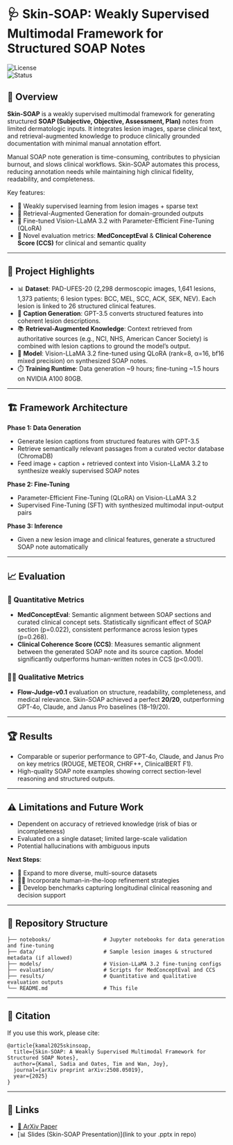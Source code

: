 # 🩺 Skin-SOAP: Weakly Supervised Multimodal Framework for Structured SOAP Notes  

![License](https://img.shields.io/badge/license-MIT-blue)  
![Status](https://img.shields.io/badge/status-research%20prototype-orange)

## 🌟 Overview  
**Skin-SOAP** is a weakly supervised multimodal framework for generating structured **SOAP (Subjective, Objective, Assessment, Plan)** notes from limited dermatologic inputs. It integrates lesion images, sparse clinical text, and retrieval-augmented knowledge to produce clinically grounded documentation with minimal manual annotation effort.

Manual SOAP note generation is time-consuming, contributes to physician burnout, and slows clinical workflows. Skin-SOAP automates this process, reducing annotation needs while maintaining high clinical fidelity, readability, and completeness.  

Key features:
- 🔹 Weakly supervised learning from lesion images + sparse text  
- 🔹 Retrieval-Augmented Generation for domain-grounded outputs  
- 🔹 Fine-tuned Vision-LLaMA 3.2 with Parameter-Efficient Fine-Tuning (QLoRA)  
- 🔹 Novel evaluation metrics: **MedConceptEval** & **Clinical Coherence Score (CCS)** for clinical and semantic quality  

---

## 🚀 Project Highlights  
- 📊 **Dataset**: PAD-UFES-20 (2,298 dermoscopic images, 1,641 lesions, 1,373 patients; 6 lesion types: BCC, MEL, SCC, ACK, SEK, NEV). Each lesion is linked to 26 structured clinical features.  
- 📝 **Caption Generation**: GPT-3.5 converts structured features into coherent lesion descriptions.  
- 📚 **Retrieval-Augmented Knowledge**: Context retrieved from authoritative sources (e.g., NCI, NHS, American Cancer Society) is combined with lesion captions to ground the model’s output.  
- 🤖 **Model**: Vision-LLaMA 3.2 fine-tuned using QLoRA (rank=8, α=16, bf16 mixed precision) on synthesized SOAP notes.  
- ⏱️ **Training Runtime**: Data generation ~9 hours; fine-tuning ~1.5 hours on NVIDIA A100 80GB.  

---

## 🏗️ Framework Architecture  

**Phase 1: Data Generation**  
- Generate lesion captions from structured features with GPT-3.5  
- Retrieve semantically relevant passages from a curated vector database (ChromaDB)  
- Feed image + caption + retrieved context into Vision-LLaMA 3.2 to synthesize weakly supervised SOAP notes  

**Phase 2: Fine-Tuning**  
- Parameter-Efficient Fine-Tuning (QLoRA) on Vision-LLaMA 3.2  
- Supervised Fine-Tuning (SFT) with synthesized multimodal input-output pairs  

**Phase 3: Inference**  
- Given a new lesion image and clinical features, generate a structured SOAP note automatically  

---

## 📈 Evaluation  

### 🔬 Quantitative Metrics  
- **MedConceptEval**: Semantic alignment between SOAP sections and curated clinical concept sets. Statistically significant effect of SOAP section (p=0.022), consistent performance across lesion types (p=0.268).  
- **Clinical Coherence Score (CCS)**: Measures semantic alignment between the generated SOAP note and its source caption. Model significantly outperforms human-written notes in CCS (p<0.001).  

### 👩‍⚕️ Qualitative Metrics  
- **Flow-Judge-v0.1** evaluation on structure, readability, completeness, and medical relevance. Skin-SOAP achieved a perfect **20/20**, outperforming GPT-4o, Claude, and Janus Pro baselines (18–19/20).  

---

## 🏆 Results  
- Comparable or superior performance to GPT-4o, Claude, and Janus Pro on key metrics (ROUGE, METEOR, CHRF++, ClinicalBERT F1).  
- High-quality SOAP note examples showing correct section-level reasoning and structured outputs.  

---

## ⚠️ Limitations and Future Work  
- Dependent on accuracy of retrieved knowledge (risk of bias or incompleteness)  
- Evaluated on a single dataset; limited large-scale validation  
- Potential hallucinations with ambiguous inputs  

**Next Steps**:  
- 🔄 Expand to more diverse, multi-source datasets  
- 🧑‍⚕️ Incorporate human-in-the-loop refinement strategies  
- 🧠 Develop benchmarks capturing longitudinal clinical reasoning and decision support  

---

## 📂 Repository Structure  

```
├── notebooks/                 # Jupyter notebooks for data generation and fine-tuning
├── data/                      # Sample lesion images & structured metadata (if allowed)
├── models/                    # Vision-LLaMA 3.2 fine-tuning configs
├── evaluation/                # Scripts for MedConceptEval and CCS
├── results/                   # Quantitative and qualitative evaluation outputs
└── README.md                  # This file
```

---

## 📑 Citation  

If you use this work, please cite:  

```
@article{kamal2025skinsoap,
  title={Skin-SOAP: A Weakly Supervised Multimodal Framework for Structured SOAP Notes},
  author={Kamal, Sadia and Oates, Tim and Wan, Joy},
  journal={arXiv preprint arXiv:2508.05019},
  year={2025}
}
```

---

## 🔗 Links  
- [📄 ArXiv Paper](https://arxiv.org/abs/2508.05019v1)  
- [📊 Slides (Skin-SOAP Presentation)](link to your .pptx in repo)  
